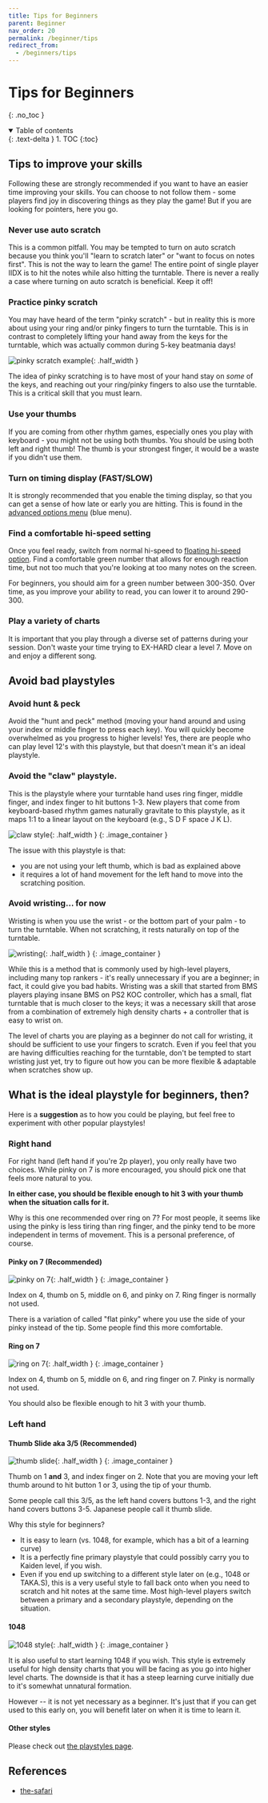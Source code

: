 ```yaml
---
title: Tips for Beginners
parent: Beginner
nav_order: 20
permalink: /beginner/tips
redirect_from:
  - /beginners/tips
---
```


# Tips for Beginners
{: .no_toc }

<details open markdown="block">
  <summary>
    Table of contents
  </summary>
  {: .text-delta }
1. TOC
{:toc}
</details>

## Tips to improve your skills

Following these are strongly recommended if you want to have an easier time improving your skills. You can choose to not follow them - some players find joy in discovering things as they play the game! But if you are looking for pointers, here you go.

### Never use auto scratch

This is a common pitfall. You may be tempted to turn on auto scratch because you think you'll "learn to scratch later" or "want to focus on notes first". This is not the way to learn the game! The entire point of single player IIDX is to hit the notes while also hitting the turntable. There is never a really a case where turning on auto scratch is beneficial. Keep it off!

### Practice pinky scratch

You may have heard of the term "pinky scratch" - but in reality this is more about using your ring and/or pinky fingers to turn the turntable. This is in contrast to completely lifting your hand away from the keys for the turntable, which was actually common during 5-key beatmania days!

![pinky scratch example](/assets/img/playstyle/35.png){: .half_width }

The idea of pinky scratching is to have most of your hand stay on *some* of the keys, and reaching out your ring/pinky fingers to also use the turntable. This is a critical skill that you must learn.

### Use your thumbs

If you are coming from other rhythm games, especially ones you play with keyboard - you might not be using both thumbs. You should be using both left and right thumb! The thumb is your strongest finger, it would be a waste if you didn't use them.

### Turn on timing display (FAST/SLOW)

It is strongly recommended that you enable the timing display, so that you can get a sense of how late or early you are hitting. This is found in the [advanced options menu](/beginner/option2) (blue menu).

### Find a comfortable hi-speed setting

Once you feel ready, switch from normal hi-speed to [floating hi-speed option](/beginner/floating). Find a comfortable green number that allows for enough reaction time, but not too much that you're looking at too many notes on the screen.

For beginners, you should aim for a green number between 300-350. Over time, as you improve your ability to read, you can lower it to around 290-300.

### Play a variety of charts

It is important that you play through a diverse set of patterns during your session. Don't waste your time trying to EX-HARD clear a level 7. Move on and enjoy a different song.

## Avoid bad playstyles

### Avoid hunt & peck

Avoid the "hunt and peck" method (moving your hand around and using your index or middle finger to press each key). You will quickly become overwhelmed as you progress to higher levels! Yes, there are people who can play level 12's with this playstyle, but that doesn't mean it's an ideal playstyle.

### Avoid the "claw" playstyle.

This is the playstyle where your turntable hand uses ring finger, middle finger, and index finger to hit buttons 1-3. New players that come from keyboard-based rhythm games naturally gravitate to this playstyle, as it maps 1:1 to a linear layout on the keyboard (e.g., S D F space J K L).

![claw style](/assets/img/playstyle/claw.jpg){: .half_width }
{: .image_container }

The issue with this playstyle is that:
* you are not using your left thumb, which is bad as explained above
* it requires a lot of hand movement for the left hand to move into the scratching position.

### Avoid wristing... for now

Wristing is when you use the wrist - or the bottom part of your palm - to turn the turntable. When not scratching, it rests naturally on top of the turntable.

![wristing](/assets/img/playstyle/wrist.jpg){: .half_width }
{: .image_container }

While this is a method that is commonly used by high-level players, including many top rankers - it's really unnecessary if you are a beginner; in fact, it could give you bad habits. Wristing was a skill that started from BMS players playing insane BMS on PS2 KOC controller, which has a small, flat turntable that is much closer to the keys; it was a necessary skill that arose from a combination of extremely high density charts + a controller that is easy to wrist on.

The level of charts you are playing as a beginner do not call for wristing, it should be sufficient to use your fingers to scratch. Even if you feel that you are having difficulties reaching for the turntable, don't be tempted to start wristing just yet, try to figure out how you can be more flexible & adaptable when scratches show up.

## What is the ideal playstyle for beginners, then?

Here is a **suggestion** as to how you could be playing, but feel free to experiment with other popular playstyles!

### Right hand

For right hand (left hand if you're 2p player), you only really have two choices. While pinky on 7 is more encouraged, you should pick one that feels more natural to you.

**In either case, you should be flexible enough to hit 3 with your thumb when the situation calls for it.**

Why is this one recommended over ring on 7? For most people, it seems like using the pinky is less tiring than ring finger, and the pinky tend to be more independent in terms of movement. This is a personal preference, of course.

#### Pinky on 7 (Recommended)

![pinky on 7](/assets/img/playstyle/righthand_noring.png){: .half_width }
{: .image_container }

Index on 4, thumb on 5, middle on 6, and pinky on 7. Ring finger is normally not used.

There is a variation of called "flat pinky" where you use the side of your pinky instead of the tip. Some people find this more comfortable.

#### Ring on 7

![ring on 7](/assets/img/playstyle/righthand_nopinky.png){: .half_width }
{: .image_container }

Index on 4, thumb on 5, middle on 6, and ring finger on 7. Pinky is normally not used.

You should also be flexible enough to hit 3 with your thumb.

### Left hand

#### Thumb Slide aka 3/5 (Recommended)

![thumb slide](/assets/img/playstyle/35.png){: .half_width }
{: .image_container }

Thumb on 1 **and** 3, and index finger on 2. Note that you are moving your left thumb around to hit button 1 or 3, using the tip of your thumb.

Some people call this 3/5, as the left hand covers buttons 1-3, and the right hand covers buttons 3-5. Japanese people call it thumb slide.

Why this style for beginners?

* It is easy to learn (vs. 1048, for example, which has a bit of a learning curve)
* It is a perfectly fine primary playstyle that could possibly carry you to Kaiden level, if you wish.
* Even if you end up switching to a different style later on (e.g., 1048 or TAKA.S), this is a very useful style to fall back onto when you need to scratch and hit notes at the same time. Most high-level players switch between a primary and a secondary playstyle, depending on the situation.

#### 1048

![1048 style](/assets/img/playstyle/1048.png){: .half_width }
{: .image_container }

It is also useful to start learning 1048 if you wish. This style is extremely useful for high density charts that you will be facing as you go into higher level charts. The downside is that it has a steep learning curve initially due to it's somewhat unnatural formation.

However -- it is not yet necessary as a beginner. It's just that if you can get used to this early on, you will benefit later on when it is time to learn it.

#### Other styles

Please check out [the playstyles page](/compendium/sp_playstyle).

## References

* [the-safari](https://the-safari.com/2913)
